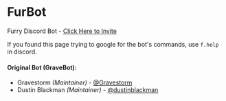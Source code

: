 # FurBot
Furry Discord Bot - [Click Here to Invite](https://discordapp.com/oauth2/authorize?&client_id=174176308396425217&scope=bot&permissions=403041495)

If you found this page trying to google for the bot's commands, use `f.help` in discord.

#### Original Bot (GraveBot):
- Gravestorm  *(Maintainer)* - [@Gravestorm](https://github.com/Gravestorm)
- Dustin Blackman *(Maintainer)* - [@dustinblackman](https://github.com/dustinblackman)
